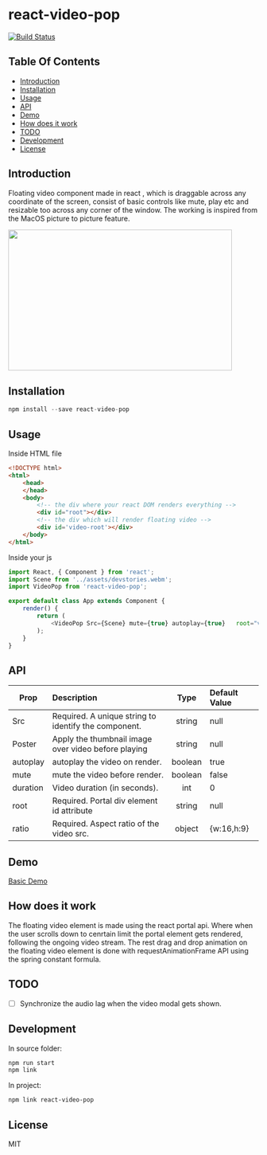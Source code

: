 # react-video-pop

[![Build Status](https://travis-ci.com/pizza3/react-video-pop.svg?branch=master)](https://travis-ci.com/pizza3/react-video-pop)

## Table Of Contents

-  [Introduction](#introduction)
-  [Installation](#installation)
-  [Usage](#usage)
-  [API](#api)
-  [Demo](#demo)
-  [How does it work](#how-does-it-work)
-  [TODO](#todo)
-  [Development](#development)
-  [License](#license)

## Introduction

Floating video component made in react , which is draggable across any coordinate of the screen, consist of basic controls like mute, play etc and resizable too across any corner of the window. The working is inspired from the MacOS picture to picture feature.

<p align="left">
  <img src="./demo.gif" height="283" width="450">
</p>

## Installation

```js
npm install --save react-video-pop
```

## Usage

Inside HTML file

```html
<!DOCTYPE html>
<html>
    <head>
    </head>
    <body>
        <!-- the div where your react DOM renders everything -->
        <div id="root"></div>
        <!-- the div which will render floating video -->
        <div id='video-root'></div>
    </body>
</html>
```
Inside your js 

```js
import React, { Component } from 'react';
import Scene from '../assets/devstories.webm';
import VideoPop from 'react-video-pop';

export default class App extends Component {
    render() {
        return (
            <VideoPop Src={Scene} mute={true} autoplay={true}   root="video-root" ratio={{w:16,h:9}} />
        );
    }
}

```

## API

| Prop          | Description   | Type  | Default Value |
| ------------- |:-------------|:-----:|:-----|
| Src           | Required. A unique string to identify the component. | string  | null  |
| Poster        | Apply the thumbnail image over video before playing  | string  | null  |
| autoplay      | autoplay the video on render.                        | boolean | true  |
| mute          | mute the video before render.                        | boolean | false |
| duration      | Video duration (in seconds).                         | int     | 0     |
| root          | Required. Portal div element id attribute                      | string  | null  |
| ratio         | Required. Aspect ratio of the video src.             | object  | {w:16,h:9} | 

## Demo

[Basic Demo](https://pizza3.github.io/react-video-pop/)

## How does it work

The floating video element is made using the react portal api. Where when the user scrolls down to cenrtain limit the portal 
element gets rendered, following the ongoing video stream. The rest drag and drop animation on the floating video element is 
done with requestAnimationFrame API using the spring constant formula.

## TODO

- [ ] Synchronize the audio lag when the video modal gets shown.

## Development

In source folder:

```bash
npm run start
npm link
```

In project:

```bash
npm link react-video-pop
```

## License

MIT
